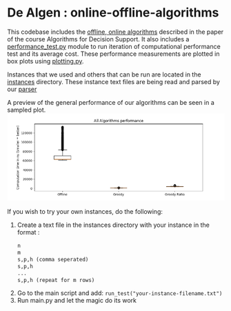 # De Algen : online-offline-algorithms

This codebase includes the [offline, online algorithms](./src/algorithms) described in the paper of the course Algorithms for Decision Support.
It also includes a [performance_test.py](./src/performance_test.py) module to run iteration of computational performance test and its average cost.
These performance measurements are plotted in box plots using [plotting.py](./src/plotting.py).

Instances that we used and others that can be run are located in the [instances](./instances) directory.
These instance text files are being read and parsed by our [parser](./src/instance_parser.py)

A preview of the general performance of our algorithms can be seen in a sampled plot.
![](./plots/all-algs.png)

If you wish to try your own instances, do the following:
1. Create a text file in the instances directory with your instance in the format :   
   ```text
   n  
   m  
   s,p,h (comma seperated) 
   s,p,h 
   ... 
   s,p,h (repeat for m rows)  
   ```
2. Go to the main script and add:  `run_test("your-instance-filename.txt")`
3. Run main.py and let the magic do its work

    